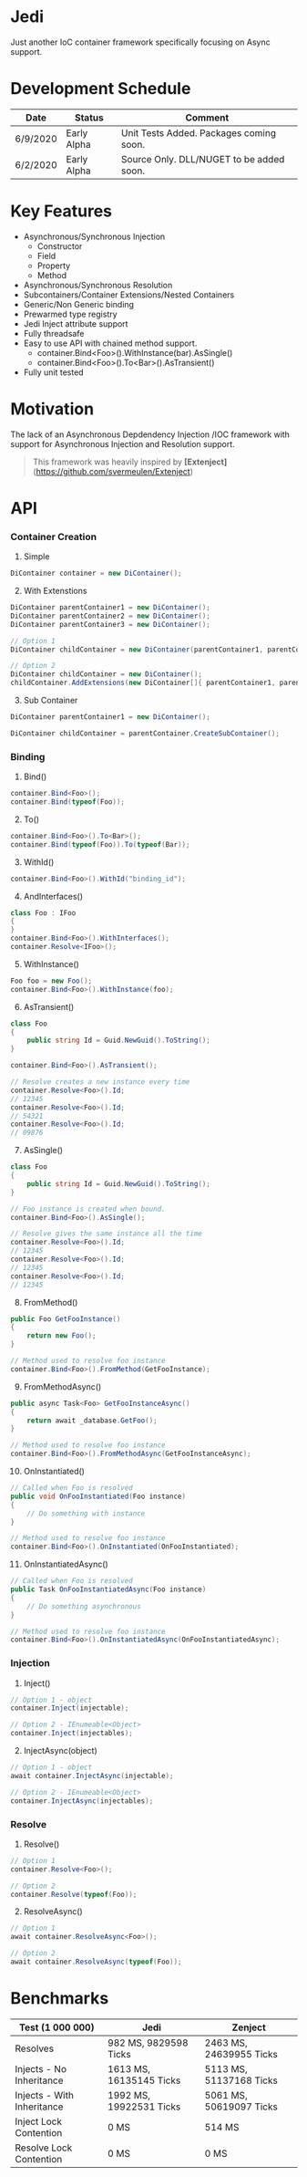 
# Jedi
Just another IoC container framework specifically focusing on Async support.

# Development Schedule
| Date | Status | Comment
|--|--|--|
| 6/9/2020 | Early Alpha | Unit Tests Added. Packages coming soon.
| 6/2/2020 | Early Alpha | Source Only. DLL/NUGET to be added soon.

# Key Features
 - Asynchronous/Synchronous Injection
	 - Constructor
	 - Field
	 - Property
	 - Method
 - Asynchronous/Synchronous Resolution
 - Subcontainers/Container Extensions/Nested Containers
 - Generic/Non Generic binding
 - Prewarmed type registry
 - Jedi Inject attribute support
 - Fully threadsafe
 - Easy to use API with chained method support.
	 - container.Bind\<Foo>().WithInstance(bar).AsSingle()
	 - container.Bind\<Foo>().To\<Bar>().AsTransient()
 - Fully unit tested

# Motivation
The lack of an Asynchronous Depdendency Injection /IOC framework with support for Asynchronous Injection and Resolution support.
> This framework was heavily inspired by **[Extenject]**(https://github.com/svermeulen/Extenject)

# API
### Container Creation
1. Simple
```csharp
DiContainer container = new DiContainer();
```
2. With Extenstions
```csharp
DiContainer parentContainer1 = new DiContainer();
DiContainer parentContainer2 = new DiContainer();
DiContainer parentContainer3 = new DiContainer();

// Option 1
DiContainer childContainer = new DiContainer(parentContainer1, parentContainer2, parentContainer3);

// Option 2
DiContainer childContainer = new DiContainer();
childContainer.AddExtensions(new DiContainer[]{ parentContainer1, parentContainer2, parentContainer3 });
```
3. Sub Container
```csharp
DiContainer parentContainer1 = new DiContainer();

DiContainer childContainer = parentContainer.CreateSubContainer();
```

### Binding
 1. Bind()
```csharp
container.Bind<Foo>();
container.Bind(typeof(Foo));
```
 2. To()
```csharp
container.Bind<Foo>().To<Bar>();
container.Bind(typeof(Foo)).To(typeof(Bar));
```
 3. WithId()
```csharp
container.Bind<Foo>().WithId("binding_id");
```
 4. AndInterfaces()
```csharp
class Foo : IFoo
{
}
container.Bind<Foo>().WithInterfaces();
container.Resolve<IFoo>();
```
 5. WithInstance()
```csharp
Foo foo = new Foo();
container.Bind<Foo>().WithInstance(foo);
```
 6. AsTransient()
```csharp
class Foo
{
	public string Id = Guid.NewGuid().ToString();
}

container.Bind<Foo>().AsTransient();

// Resolve creates a new instance every time
container.Resolve<Foo>().Id;
// 12345
container.Resolve<Foo>().Id;
// 54321
container.Resolve<Foo>().Id;
// 09876
```
 7. AsSingle()
```csharp
class Foo
{
	public string Id = Guid.NewGuid().ToString();
}

// Foo instance is created when bound.
container.Bind<Foo>().AsSingle();

// Resolve gives the same instance all the time
container.Resolve<Foo>().Id;
// 12345
container.Resolve<Foo>().Id;
// 12345
container.Resolve<Foo>().Id;
// 12345
``` 
 8. FromMethod()
```csharp
public Foo GetFooInstance()
{
	return new Foo();
}

// Method used to resolve foo instance
container.Bind<Foo>().FromMethod(GetFooInstance);
```
 9. FromMethodAsync()
```csharp
public async Task<Foo> GetFooInstanceAsync()
{
	return await _database.GetFoo();
}

// Method used to resolve foo instance
container.Bind<Foo>().FromMethodAsync(GetFooInstanceAsync);
```
 10. OnInstantiated()
```csharp
// Called when Foo is resolved
public void OnFooInstantiated(Foo instance)
{
	// Do something with instance
}

// Method used to resolve foo instance
container.Bind<Foo>().OnInstantiated(OnFooInstantiated);
``` 
 11. OnInstantiatedAsync()
```csharp
// Called when Foo is resolved
public Task OnFooInstantiatedAsync(Foo instance)
{
	// Do something asynchronous
}

// Method used to resolve foo instance
container.Bind<Foo>().OnInstantiatedAsync(OnFooInstantiatedAsync);
```
  
### Injection
1. Inject()
```csharp
// Option 1 - object
container.Inject(injectable);

// Option 2 - IEnumeable<Object>
container.Inject(injectables);
```
2. InjectAsync(object)
```csharp
// Option 1 - object
await container.InjectAsync(injectable);

// Option 2 - IEnumeable<Object>
container.InjectAsync(injectables);
```
### Resolve
1. Resolve()
```csharp
// Option 1
container.Resolve<Foo>();

// Option 2
container.Resolve(typeof(Foo));
```
2. ResolveAsync()
```csharp
// Option 1
await container.ResolveAsync<Foo>();

// Option 2
await container.ResolveAsync(typeof(Foo));
```

# Benchmarks
| Test (1 000 000) | Jedi | Zenject
|--|--|--|
| Resolves | 982 MS, 9829598 Ticks | 2463 MS, 24639955 Ticks
| Injects - No Inheritance | 1613 MS, 16135145 Ticks | 5113 MS, 51137168 Ticks
| Injects - With Inheritance | 1992 MS, 19922531 Ticks | 5061 MS, 50619097 Ticks
| Inject Lock Contention | 0 MS | 514 MS	
| Resolve Lock Contention | 0 MS | 0 MS
